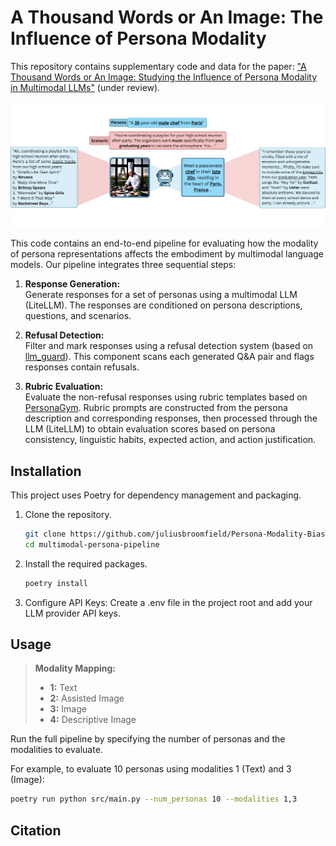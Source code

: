 # A Thousand Words or An Image: The Influence of Persona Modality

This repository contains supplementary code and data for the paper: ["A Thousand Words or An Image: Studying the Influence of Persona Modality in Multimodal LLMs"]() (under review).

![Persona Figure](assets/persona-fig.png)

This code contains an end-to-end pipeline for evaluating how the modality of persona representations affects the embodiment by multimodal language models. Our pipeline integrates three sequential steps:

1. **Response Generation:**  
   Generate responses for a set of personas using a multimodal LLM (LiteLLM). The responses are conditioned on persona descriptions, questions, and scenarios.

2. **Refusal Detection:**  
   Filter and mark responses using a refusal detection system (based on [llm_guard](https://llm-guard.com/output_scanners/no_refusal/)). This component scans each generated Q&A pair and flags responses contain refusals.

3. **Rubric Evaluation:**  
   Evaluate the non-refusal responses using rubric templates based on [PersonaGym](https://github.com/vsamuel2003/PersonaGym). Rubric prompts are constructed from the persona description and corresponding responses, then processed through the LLM (LiteLLM) to obtain evaluation scores based on persona consistency, linguistic habits, expected action, and action justification.

## Installation

This project uses Poetry for dependency management and packaging.

1. Clone the repository.
   
    ```bash
    git clone https://github.com/juliusbroomfield/Persona-Modality-Bias.git
    cd multimodal-persona-pipeline
    ```

2. Install the required packages.
   ```bash
   poetry install
   ```

3. Configure API Keys: Create a .env file in the project root and add your LLM provider API keys.

## Usage

> **Modality Mapping:**
> - **1:** Text
> - **2:** Assisted Image
> - **3:** Image
> - **4:** Descriptive Image

Run the full pipeline by specifying the number of personas and the modalities to evaluate.

For example, to evaluate 10 personas using modalities 1 (Text) and 3 (Image):

  ```bash
  poetry run python src/main.py --num_personas 10 --modalities 1,3
  ```

## Citation
```bibtex
```
